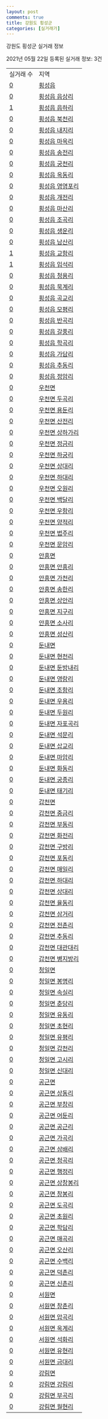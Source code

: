```yaml
---
layout: post
comments: true
title: 강원도 횡성군
categories: [실거래가]
---
```


강원도 횡성군 실거래 정보

2021년 05월 22일 등록된 실거래 정보: 3건


<table>
  <tr>
    <td>실거래 수</td>
    <td>지역</td>
  </tr>

  
  <tr>
    <td><a href="4273025000.html">0</a></td>
    <td><a href="4273025000.html">횡성읍</a></td>
  </tr>
    

  <tr>
    <td><a href="4273025021.html">0</a></td>
    <td><a href="4273025021.html">횡성읍 읍상리</a></td>
  </tr>
    

  <tr>
    <td><a href="4273025022.html">1</a></td>
    <td><a href="4273025022.html">횡성읍 읍하리</a></td>
  </tr>
    

  <tr>
    <td><a href="4273025023.html">0</a></td>
    <td><a href="4273025023.html">횡성읍 북천리</a></td>
  </tr>
    

  <tr>
    <td><a href="4273025024.html">0</a></td>
    <td><a href="4273025024.html">횡성읍 내지리</a></td>
  </tr>
    

  <tr>
    <td><a href="4273025025.html">0</a></td>
    <td><a href="4273025025.html">횡성읍 마옥리</a></td>
  </tr>
    

  <tr>
    <td><a href="4273025026.html">0</a></td>
    <td><a href="4273025026.html">횡성읍 송전리</a></td>
  </tr>
    

  <tr>
    <td><a href="4273025027.html">0</a></td>
    <td><a href="4273025027.html">횡성읍 궁천리</a></td>
  </tr>
    

  <tr>
    <td><a href="4273025028.html">0</a></td>
    <td><a href="4273025028.html">횡성읍 옥동리</a></td>
  </tr>
    

  <tr>
    <td><a href="4273025029.html">0</a></td>
    <td><a href="4273025029.html">횡성읍 영영포리</a></td>
  </tr>
    

  <tr>
    <td><a href="4273025030.html">0</a></td>
    <td><a href="4273025030.html">횡성읍 개전리</a></td>
  </tr>
    

  <tr>
    <td><a href="4273025031.html">0</a></td>
    <td><a href="4273025031.html">횡성읍 마산리</a></td>
  </tr>
    

  <tr>
    <td><a href="4273025032.html">0</a></td>
    <td><a href="4273025032.html">횡성읍 조곡리</a></td>
  </tr>
    

  <tr>
    <td><a href="4273025033.html">0</a></td>
    <td><a href="4273025033.html">횡성읍 생운리</a></td>
  </tr>
    

  <tr>
    <td><a href="4273025034.html">0</a></td>
    <td><a href="4273025034.html">횡성읍 남산리</a></td>
  </tr>
    

  <tr>
    <td><a href="4273025035.html">1</a></td>
    <td><a href="4273025035.html">횡성읍 교항리</a></td>
  </tr>
    

  <tr>
    <td><a href="4273025036.html">1</a></td>
    <td><a href="4273025036.html">횡성읍 입석리</a></td>
  </tr>
    

  <tr>
    <td><a href="4273025037.html">0</a></td>
    <td><a href="4273025037.html">횡성읍 청용리</a></td>
  </tr>
    

  <tr>
    <td><a href="4273025038.html">0</a></td>
    <td><a href="4273025038.html">횡성읍 묵계리</a></td>
  </tr>
    

  <tr>
    <td><a href="4273025039.html">0</a></td>
    <td><a href="4273025039.html">횡성읍 곡교리</a></td>
  </tr>
    

  <tr>
    <td><a href="4273025040.html">0</a></td>
    <td><a href="4273025040.html">횡성읍 모평리</a></td>
  </tr>
    

  <tr>
    <td><a href="4273025041.html">0</a></td>
    <td><a href="4273025041.html">횡성읍 반곡리</a></td>
  </tr>
    

  <tr>
    <td><a href="4273025042.html">0</a></td>
    <td><a href="4273025042.html">횡성읍 갈풍리</a></td>
  </tr>
    

  <tr>
    <td><a href="4273025043.html">0</a></td>
    <td><a href="4273025043.html">횡성읍 학곡리</a></td>
  </tr>
    

  <tr>
    <td><a href="4273025044.html">0</a></td>
    <td><a href="4273025044.html">횡성읍 가담리</a></td>
  </tr>
    

  <tr>
    <td><a href="4273025045.html">0</a></td>
    <td><a href="4273025045.html">횡성읍 추동리</a></td>
  </tr>
    

  <tr>
    <td><a href="4273025046.html">0</a></td>
    <td><a href="4273025046.html">횡성읍 정암리</a></td>
  </tr>
    

  <tr>
    <td><a href="4273031000.html">0</a></td>
    <td><a href="4273031000.html">우천면</a></td>
  </tr>
    

  <tr>
    <td><a href="4273031021.html">0</a></td>
    <td><a href="4273031021.html">우천면 두곡리</a></td>
  </tr>
    

  <tr>
    <td><a href="4273031022.html">0</a></td>
    <td><a href="4273031022.html">우천면 용둔리</a></td>
  </tr>
    

  <tr>
    <td><a href="4273031023.html">0</a></td>
    <td><a href="4273031023.html">우천면 산전리</a></td>
  </tr>
    

  <tr>
    <td><a href="4273031024.html">0</a></td>
    <td><a href="4273031024.html">우천면 상하가리</a></td>
  </tr>
    

  <tr>
    <td><a href="4273031025.html">0</a></td>
    <td><a href="4273031025.html">우천면 정금리</a></td>
  </tr>
    

  <tr>
    <td><a href="4273031026.html">0</a></td>
    <td><a href="4273031026.html">우천면 하궁리</a></td>
  </tr>
    

  <tr>
    <td><a href="4273031027.html">0</a></td>
    <td><a href="4273031027.html">우천면 상대리</a></td>
  </tr>
    

  <tr>
    <td><a href="4273031028.html">0</a></td>
    <td><a href="4273031028.html">우천면 하대리</a></td>
  </tr>
    

  <tr>
    <td><a href="4273031029.html">0</a></td>
    <td><a href="4273031029.html">우천면 오원리</a></td>
  </tr>
    

  <tr>
    <td><a href="4273031030.html">0</a></td>
    <td><a href="4273031030.html">우천면 백달리</a></td>
  </tr>
    

  <tr>
    <td><a href="4273031031.html">0</a></td>
    <td><a href="4273031031.html">우천면 우항리</a></td>
  </tr>
    

  <tr>
    <td><a href="4273031032.html">0</a></td>
    <td><a href="4273031032.html">우천면 양적리</a></td>
  </tr>
    

  <tr>
    <td><a href="4273031033.html">0</a></td>
    <td><a href="4273031033.html">우천면 법주리</a></td>
  </tr>
    

  <tr>
    <td><a href="4273031034.html">0</a></td>
    <td><a href="4273031034.html">우천면 문암리</a></td>
  </tr>
    

  <tr>
    <td><a href="4273032000.html">0</a></td>
    <td><a href="4273032000.html">안흥면</a></td>
  </tr>
    

  <tr>
    <td><a href="4273032021.html">0</a></td>
    <td><a href="4273032021.html">안흥면 안흥리</a></td>
  </tr>
    

  <tr>
    <td><a href="4273032022.html">0</a></td>
    <td><a href="4273032022.html">안흥면 가천리</a></td>
  </tr>
    

  <tr>
    <td><a href="4273032023.html">0</a></td>
    <td><a href="4273032023.html">안흥면 송한리</a></td>
  </tr>
    

  <tr>
    <td><a href="4273032024.html">0</a></td>
    <td><a href="4273032024.html">안흥면 상안리</a></td>
  </tr>
    

  <tr>
    <td><a href="4273032025.html">0</a></td>
    <td><a href="4273032025.html">안흥면 지구리</a></td>
  </tr>
    

  <tr>
    <td><a href="4273032026.html">0</a></td>
    <td><a href="4273032026.html">안흥면 소사리</a></td>
  </tr>
    

  <tr>
    <td><a href="4273032027.html">0</a></td>
    <td><a href="4273032027.html">안흥면 성산리</a></td>
  </tr>
    

  <tr>
    <td><a href="4273033000.html">0</a></td>
    <td><a href="4273033000.html">둔내면</a></td>
  </tr>
    

  <tr>
    <td><a href="4273033021.html">0</a></td>
    <td><a href="4273033021.html">둔내면 현천리</a></td>
  </tr>
    

  <tr>
    <td><a href="4273033022.html">0</a></td>
    <td><a href="4273033022.html">둔내면 둔방내리</a></td>
  </tr>
    

  <tr>
    <td><a href="4273033023.html">0</a></td>
    <td><a href="4273033023.html">둔내면 영랑리</a></td>
  </tr>
    

  <tr>
    <td><a href="4273033024.html">0</a></td>
    <td><a href="4273033024.html">둔내면 조항리</a></td>
  </tr>
    

  <tr>
    <td><a href="4273033025.html">0</a></td>
    <td><a href="4273033025.html">둔내면 우용리</a></td>
  </tr>
    

  <tr>
    <td><a href="4273033026.html">0</a></td>
    <td><a href="4273033026.html">둔내면 두원리</a></td>
  </tr>
    

  <tr>
    <td><a href="4273033027.html">0</a></td>
    <td><a href="4273033027.html">둔내면 자포곡리</a></td>
  </tr>
    

  <tr>
    <td><a href="4273033028.html">0</a></td>
    <td><a href="4273033028.html">둔내면 석문리</a></td>
  </tr>
    

  <tr>
    <td><a href="4273033029.html">0</a></td>
    <td><a href="4273033029.html">둔내면 삽교리</a></td>
  </tr>
    

  <tr>
    <td><a href="4273033030.html">0</a></td>
    <td><a href="4273033030.html">둔내면 마암리</a></td>
  </tr>
    

  <tr>
    <td><a href="4273033031.html">0</a></td>
    <td><a href="4273033031.html">둔내면 화동리</a></td>
  </tr>
    

  <tr>
    <td><a href="4273033032.html">0</a></td>
    <td><a href="4273033032.html">둔내면 궁종리</a></td>
  </tr>
    

  <tr>
    <td><a href="4273033033.html">0</a></td>
    <td><a href="4273033033.html">둔내면 태기리</a></td>
  </tr>
    

  <tr>
    <td><a href="4273034000.html">0</a></td>
    <td><a href="4273034000.html">갑천면</a></td>
  </tr>
    

  <tr>
    <td><a href="4273034021.html">0</a></td>
    <td><a href="4273034021.html">갑천면 중금리</a></td>
  </tr>
    

  <tr>
    <td><a href="4273034022.html">0</a></td>
    <td><a href="4273034022.html">갑천면 부동리</a></td>
  </tr>
    

  <tr>
    <td><a href="4273034023.html">0</a></td>
    <td><a href="4273034023.html">갑천면 화전리</a></td>
  </tr>
    

  <tr>
    <td><a href="4273034024.html">0</a></td>
    <td><a href="4273034024.html">갑천면 구방리</a></td>
  </tr>
    

  <tr>
    <td><a href="4273034025.html">0</a></td>
    <td><a href="4273034025.html">갑천면 포동리</a></td>
  </tr>
    

  <tr>
    <td><a href="4273034026.html">0</a></td>
    <td><a href="4273034026.html">갑천면 매일리</a></td>
  </tr>
    

  <tr>
    <td><a href="4273034027.html">0</a></td>
    <td><a href="4273034027.html">갑천면 하대리</a></td>
  </tr>
    

  <tr>
    <td><a href="4273034028.html">0</a></td>
    <td><a href="4273034028.html">갑천면 상대리</a></td>
  </tr>
    

  <tr>
    <td><a href="4273034029.html">0</a></td>
    <td><a href="4273034029.html">갑천면 율동리</a></td>
  </tr>
    

  <tr>
    <td><a href="4273034030.html">0</a></td>
    <td><a href="4273034030.html">갑천면 삼거리</a></td>
  </tr>
    

  <tr>
    <td><a href="4273034031.html">0</a></td>
    <td><a href="4273034031.html">갑천면 전촌리</a></td>
  </tr>
    

  <tr>
    <td><a href="4273034032.html">0</a></td>
    <td><a href="4273034032.html">갑천면 추동리</a></td>
  </tr>
    

  <tr>
    <td><a href="4273034033.html">0</a></td>
    <td><a href="4273034033.html">갑천면 대관대리</a></td>
  </tr>
    

  <tr>
    <td><a href="4273034034.html">0</a></td>
    <td><a href="4273034034.html">갑천면 병지방리</a></td>
  </tr>
    

  <tr>
    <td><a href="4273035000.html">0</a></td>
    <td><a href="4273035000.html">청일면</a></td>
  </tr>
    

  <tr>
    <td><a href="4273035021.html">0</a></td>
    <td><a href="4273035021.html">청일면 봉명리</a></td>
  </tr>
    

  <tr>
    <td><a href="4273035022.html">0</a></td>
    <td><a href="4273035022.html">청일면 속실리</a></td>
  </tr>
    

  <tr>
    <td><a href="4273035023.html">0</a></td>
    <td><a href="4273035023.html">청일면 춘당리</a></td>
  </tr>
    

  <tr>
    <td><a href="4273035024.html">0</a></td>
    <td><a href="4273035024.html">청일면 유동리</a></td>
  </tr>
    

  <tr>
    <td><a href="4273035025.html">0</a></td>
    <td><a href="4273035025.html">청일면 초현리</a></td>
  </tr>
    

  <tr>
    <td><a href="4273035026.html">0</a></td>
    <td><a href="4273035026.html">청일면 유평리</a></td>
  </tr>
    

  <tr>
    <td><a href="4273035027.html">0</a></td>
    <td><a href="4273035027.html">청일면 갑천리</a></td>
  </tr>
    

  <tr>
    <td><a href="4273035028.html">0</a></td>
    <td><a href="4273035028.html">청일면 고시리</a></td>
  </tr>
    

  <tr>
    <td><a href="4273035029.html">0</a></td>
    <td><a href="4273035029.html">청일면 신대리</a></td>
  </tr>
    

  <tr>
    <td><a href="4273036000.html">0</a></td>
    <td><a href="4273036000.html">공근면</a></td>
  </tr>
    

  <tr>
    <td><a href="4273036021.html">0</a></td>
    <td><a href="4273036021.html">공근면 상동리</a></td>
  </tr>
    

  <tr>
    <td><a href="4273036022.html">0</a></td>
    <td><a href="4273036022.html">공근면 부창리</a></td>
  </tr>
    

  <tr>
    <td><a href="4273036023.html">0</a></td>
    <td><a href="4273036023.html">공근면 어둔리</a></td>
  </tr>
    

  <tr>
    <td><a href="4273036024.html">0</a></td>
    <td><a href="4273036024.html">공근면 공근리</a></td>
  </tr>
    

  <tr>
    <td><a href="4273036025.html">0</a></td>
    <td><a href="4273036025.html">공근면 가곡리</a></td>
  </tr>
    

  <tr>
    <td><a href="4273036026.html">0</a></td>
    <td><a href="4273036026.html">공근면 삼배리</a></td>
  </tr>
    

  <tr>
    <td><a href="4273036027.html">0</a></td>
    <td><a href="4273036027.html">공근면 청곡리</a></td>
  </tr>
    

  <tr>
    <td><a href="4273036028.html">0</a></td>
    <td><a href="4273036028.html">공근면 행정리</a></td>
  </tr>
    

  <tr>
    <td><a href="4273036029.html">0</a></td>
    <td><a href="4273036029.html">공근면 상창봉리</a></td>
  </tr>
    

  <tr>
    <td><a href="4273036030.html">0</a></td>
    <td><a href="4273036030.html">공근면 창봉리</a></td>
  </tr>
    

  <tr>
    <td><a href="4273036031.html">0</a></td>
    <td><a href="4273036031.html">공근면 도곡리</a></td>
  </tr>
    

  <tr>
    <td><a href="4273036032.html">0</a></td>
    <td><a href="4273036032.html">공근면 초원리</a></td>
  </tr>
    

  <tr>
    <td><a href="4273036033.html">0</a></td>
    <td><a href="4273036033.html">공근면 학담리</a></td>
  </tr>
    

  <tr>
    <td><a href="4273036034.html">0</a></td>
    <td><a href="4273036034.html">공근면 매곡리</a></td>
  </tr>
    

  <tr>
    <td><a href="4273036035.html">0</a></td>
    <td><a href="4273036035.html">공근면 오산리</a></td>
  </tr>
    

  <tr>
    <td><a href="4273036036.html">0</a></td>
    <td><a href="4273036036.html">공근면 수백리</a></td>
  </tr>
    

  <tr>
    <td><a href="4273036037.html">0</a></td>
    <td><a href="4273036037.html">공근면 덕촌리</a></td>
  </tr>
    

  <tr>
    <td><a href="4273036038.html">0</a></td>
    <td><a href="4273036038.html">공근면 신촌리</a></td>
  </tr>
    

  <tr>
    <td><a href="4273037000.html">0</a></td>
    <td><a href="4273037000.html">서원면</a></td>
  </tr>
    

  <tr>
    <td><a href="4273037021.html">0</a></td>
    <td><a href="4273037021.html">서원면 창촌리</a></td>
  </tr>
    

  <tr>
    <td><a href="4273037022.html">0</a></td>
    <td><a href="4273037022.html">서원면 압곡리</a></td>
  </tr>
    

  <tr>
    <td><a href="4273037023.html">0</a></td>
    <td><a href="4273037023.html">서원면 옥계리</a></td>
  </tr>
    

  <tr>
    <td><a href="4273037024.html">0</a></td>
    <td><a href="4273037024.html">서원면 석화리</a></td>
  </tr>
    

  <tr>
    <td><a href="4273037025.html">0</a></td>
    <td><a href="4273037025.html">서원면 유현리</a></td>
  </tr>
    

  <tr>
    <td><a href="4273037026.html">0</a></td>
    <td><a href="4273037026.html">서원면 금대리</a></td>
  </tr>
    

  <tr>
    <td><a href="4273038000.html">0</a></td>
    <td><a href="4273038000.html">강림면</a></td>
  </tr>
    

  <tr>
    <td><a href="4273038021.html">0</a></td>
    <td><a href="4273038021.html">강림면 강림리</a></td>
  </tr>
    

  <tr>
    <td><a href="4273038022.html">0</a></td>
    <td><a href="4273038022.html">강림면 부곡리</a></td>
  </tr>
    

  <tr>
    <td><a href="4273038023.html">0</a></td>
    <td><a href="4273038023.html">강림면 월현리</a></td>
  </tr>
    


</table>
    